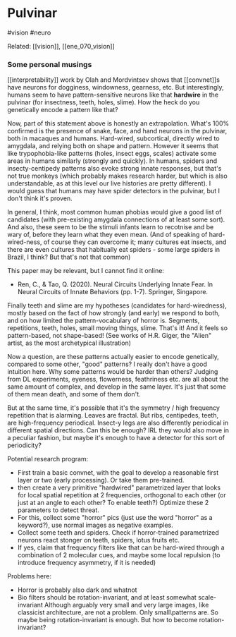 # Pulvinar

#vision #neuro

Related: [[vision]],  [[ene_070_vision]]

### Some personal musings

[[interpretability]] work by Olah and Mordvintsev shows that [[convnet]]s have neurons for dogginess, windowness, gearness, etc. But interestingly, humans seem to have pattern-sensitive neurons like that **hardwire** in the pulvinar (for insectness, teeth, holes, slime). How the heck do you genetically encode a pattern like that?

Now, part of this statement above is honestly an extrapolation. What's 100% confirmed is the presence of snake, face, and hand neurons in the pulvinar, both in macaques and humans. Hard-wired, subcortical, directly wired to amygdala, and relying both on shape and pattern. However it seems that like trypophobia-like patterns (holes, insect eggs, scales) activate some areas in humans similarly (strongly and quickly). In humans, spiders and insecty-centipedy patterns also evoke strong  innate responses, but that's not true monkeys (which probably makes research harder, but which is also understandable, as at this level our live histories are pretty different). I would guess that  humans may have spider detectors in the pulvinar, but I don't think it's proven.

In general, I think, most common human phobias would give a good list of candidates (with pre-existing amygdala connections of at least some sort). And also, these seem to be the stimuli infants learn to recotnise and be wary of, before they learn what they even mean. (And of speaking of hard-wired-ness, of course they can overcome it; many cultures eat insects, and there are even cultures that habitually eat spiders - some large spiders in Brazil, I think? But that's not that common)

This paper may be relevant, but I cannot find it online:
* Ren, C., & Tao, Q. (2020). Neural Circuits Underlying Innate Fear. In Neural Circuits of Innate Behaviors (pp. 1-7). Springer, Singapore.

Finally teeth and slime are my hypotheses (candidates for hard-wiredness), mostly based on the fact of how strongly (and early) we respond to both, and on how limited the pattern-vocabulary of horror is. Segments, repetitions, teeth, holes, small moving things, slime. That's it! And it feels so pattern-based, not shape-based! (See works of H.R. Giger, the "Alien" artist, as the most archetypical illustration)

Now a question, are these patterns actually easier to encode genetically, compared to some other, "good" patterns? I really don't have a good intuition here. Why some patterns would be harder than others? Judging from DL experiments, eyeness, flowerness, feathriness etc. are all about the same amount of complex, and develop in the same layer. It's just that some of them mean death, and some of them don't.

But at the same time, it's possible that it's the symmetry / high frequency repetition that is alarming. Leaves are fractal. But ribs, centipedes, teeth, are high-frequency periodical. Insect-y legs are also differently periodical in different spatial directions. Can this be enough? IRL they would also move in a peculiar fashion, but maybe it's enough to have a detector for this sort of periodicity?

Potential research program: 
* First train a basic convnet, with the goal to develop a reasonable first layer or two (early processing). Or take them pre-trained.
* then create a very primitive "hardwired" parametrized layer that looks for local spatial repetition at 2 frequencies, orthogonal to each other (or just at an angle to each other? To enable teeth?) Optimize these 2 parameters to detect threat.
* For this, collect some "horror" pics (just use the word "horror" as a keyword?), use normal images as negative examples.
* Collect some teeth and spiders. Check if horror-trained parametrized neurons react stonger on teeth, spiders, lotus fruits etc.
* If yes, claim that frequency filters like that can be hard-wired through a combination of 2 molecular cues, and maybe some local repulsion (to introduce frequency asymmetry, if it is needed)

Problems here:
* Horror is probably also dark and whatnot
* Bio filters should be rotation-invariant, and at least somewhat scale-invariant Although arguably very small and very large images, like classicist architecture, are not a problem. Only small\patterns are. So maybe being rotation-invariant is enough. But how to become rotation-invariant?